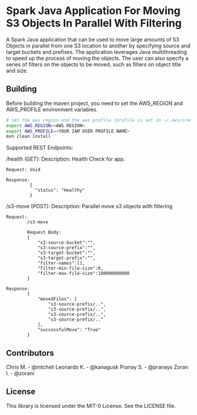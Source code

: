 # Spark Java Application For Moving S3 Objects In Parallel With Filtering

A Spark Java application that can be used to move large amounts of S3 Objects in parallel from one S3 location to another by specifying source and target buckets and prefixes. The application leverages Java multithreading to speed up the process of moving the objects. The user can also specify a series of filters on the objects to be moved, such as filters on object title and size.

## Building
Before building the maven project, you need to set the AWS_REGION and AWS_PROFILE environment variables.
```bash
# set the aws region and the aws profile (profile is set in ~/.aws/credentials)
export AWS_REGION=<AWS REGION>
export AWS_PROFILE=<YOUR IAM USER PROFILE NAME>
mvn clean install
```

Supported REST Endpoints:

/health (GET):
    Description: Health Check for app.

    Request: Void

    Response:
             {
               "status": "Healthy"
             }

 /s3-move (POST):
    Description: Parallel move s3 objects with filtering

    Request:
            /s3-move

            Request Body:
            {
                "s3-source-bucket":"",
                "s3-source-prefix":"",
                "s3-target-bucket":"",
                "s3-target-prefix":"",
                "filter-names":[],
                "filter-min-file-size":0,
                "filter-max-file-size":100000000000
            }

    Response:
            {
                "movedFiles": [
                    "s3-source-prefix/..",
                    "s3-source-prefix/..",
                    "s3-source-prefix/..",
                    "s3-source-prefix/.."
                ],
                "successfulMove": "True"
            }

## Contributors

Chris M. - @mtcheli
Leonardo K. - @kanagusk
Pranay S. - @pranays
Zoran I. - @zorani

## License

This library is licensed under the MIT-0 License. See the LICENSE file.